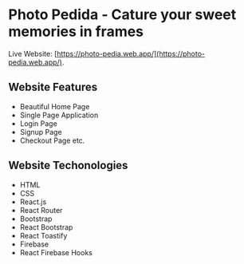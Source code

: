# Photo Pedida - Cature your sweet memories in frames

Live Website: [https://photo-pedia.web.app/](https://photo-pedia.web.app/).

## Website Features

- Beautiful Home Page
- Single Page Application
- Login Page
- Signup Page
- Checkout Page etc.

## Website Techonologies

- HTML
- CSS
- React.js
- React Router
- Bootstrap
- React Bootstrap
- React Toastify
- Firebase
- React Firebase Hooks
